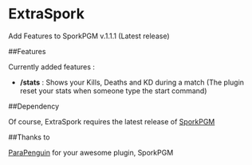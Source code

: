 ExtraSpork
==========

Add Features to SporkPGM v.1.1.1 (Latest release)

##Features

Currently added features : 
- **/stats** : Shows your Kills, Deaths and KD during a match
(The plugin reset your stats when someone type the start command)
    
##Dependency
    
Of course, ExtraSpork requires the latest release of [SporkPGM][1]

##Thanks to

[ParaPenguin][2] for your awesome plugin, SporkPGM


  [1]: https://github.com/ParaPenguin/SporkPGM/releases/latest
  [2]: https://github.com/ParaPenguin
